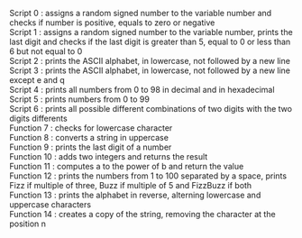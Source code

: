 Script 0 : assigns a random signed number to the variable number and checks if number is positive, equals to zero or negative  
Script 1 : assigns a random signed number to the variable number, prints the last digit and checks if the last digit is greater than 5, equal to 0 or less than 6 but not equal to 0  
Script 2 : prints the ASCII alphabet, in lowercase, not followed by a new line  
Script 3 : prints the ASCII alphabet, in lowercase, not followed by a new line except e and q  
Script 4 : prints all numbers from 0 to 98 in decimal and in hexadecimal  
Script 5 : prints numbers from 0 to 99  
Script 6 : prints all possible different combinations of two digits with the two digits differents  
Function 7 : checks for lowercase character  
Function 8 : converts a string in uppercase  
Function 9 : prints the last digit of a number  
Function 10 : adds two integers and returns the result  
Function 11 : computes a to the power of b and return the value  
Function 12 : prints the numbers from 1 to 100 separated by a space, prints Fizz if multiple of three, Buzz if multiple of 5 and FizzBuzz if both  
Function 13 : prints the alphabet in reverse, alterning lowercase and uppercase characters  
Function 14 : creates a copy of the string, removing the character at the position n  
